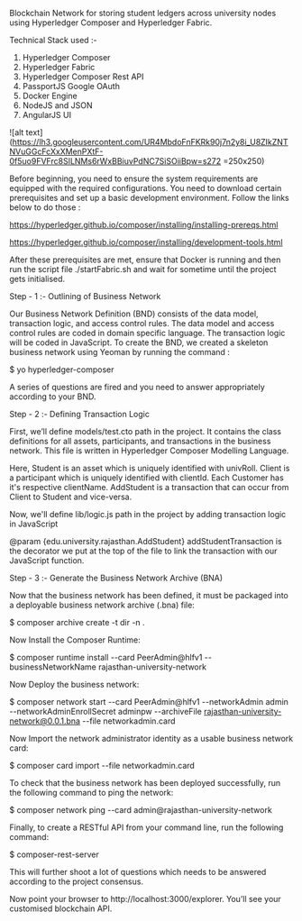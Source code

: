 Blockchain Network for storing student ledgers across university nodes using Hyperledger Composer and Hyperledger Fabric.

Technical Stack used :-

1. Hyperledger Composer
2. Hyperledger Fabric
3. Hyperledger Composer Rest API
4. PassportJS Google OAuth
5. Docker Engine
6. NodeJS and JSON
7. AngularJS UI

![alt text](https://lh3.googleusercontent.com/UR4MbdoFnFKRk90j7n2y8i_U8ZIkZNTNVuGGcFcXxXMenPXtF-0f5uo9FVFrc8SILNMs6rWxBBiuvPdNC7SiSOiiBpw=s272 =250x250)

Before beginning, you need to ensure the system requirements are equipped with the required configurations. You need to download certain prerequisites and set up a basic development environment. Follow the links below to do those :

https://hyperledger.github.io/composer/installing/installing-prereqs.html

https://hyperledger.github.io/composer/installing/development-tools.html

After these prerequisites are met, ensure that Docker is running and then run the script file ./startFabric.sh and wait for sometime until the project gets initialised.

Step - 1 :- Outlining of Business Network

Our Business Network Definition (BND) consists of the data model, transaction logic, and access control rules. The data model and access control rules are coded in domain specific language. The transaction logic will be coded in JavaScript.
To create the BND, we created a skeleton business network using Yeoman by running the command :

$ yo hyperledger-composer

A series of questions are fired and you need to answer appropriately according to your BND.

Step - 2 :- Defining Transaction Logic

First, we’ll define models/test.cto path in the project. It contains the class definitions for all assets, participants, and transactions in the business network. This file is written in Hyperledger Composer Modelling Language.

Here, Student is an asset which is uniquely identified with univRoll. 
Client is a participant which is uniquely identified with clientId. Each Customer has it's respective clientName.
AddStudent is a transaction that can occur from Client to Student and vice-versa.

Now, we'll define lib/logic.js path in the project by adding transaction logic in JavaScript

@param {edu.university.rajasthan.AddStudent} addStudentTransaction is the decorator we put at the top of the file to link the transaction with our JavaScript function.

Step - 3 :- Generate the Business Network Archive (BNA)

Now that the business network has been defined, it must be packaged into a deployable business network archive (.bna) file:

$ composer archive create -t dir -n .

Now Install the Composer Runtime:

$ composer runtime install --card PeerAdmin@hlfv1 --businessNetworkName rajasthan-university-network

Now Deploy the business network:

$ composer network start --card PeerAdmin@hlfv1 --networkAdmin admin --networkAdminEnrollSecret adminpw --archiveFile rajasthan-university-network@0.0.1.bna --file networkadmin.card

Now Import the network administrator identity as a usable business network card:

$ composer card import --file networkadmin.card

To check that the business network has been deployed successfully, run the following command to ping the network:

$ composer network ping --card admin@rajasthan-university-network

Finally, to create a RESTful API from your command line, run the following command:

$ composer-rest-server

This will further shoot a lot of questions which needs to be answered according to the project consensus.

Now point your browser to http://localhost:3000/explorer.
You’ll see your customised blockchain API.